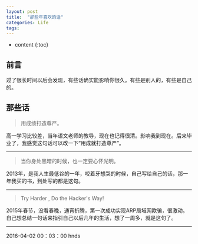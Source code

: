 ```yaml
---
layout: post
title:  "那些年喜欢的话"
categories: Life
tags:
---
```


* content
{:toc}

## 前言

过了很长时间以后会发现，有些话确实能影响你很久。有些是别人的，有些是自己的。

## 那些话

>用成绩打造尊严。

高一学习比较差，当年语文老师的教导，现在也记得很清。影响我到现在。后来毕业了，我感觉这句话可以改一下“用成就打造尊严”。

******

>当你身处黑暗的时候，也一定要心怀光明。

2013年，是我人生最低谷的一年，咬着牙想哭的时候，自己写给自己的话，那一年我买的书，到处写的都是这句。

******

> Try Harder , Do the Hacker's Way!


2015年春节，没看春晚，通宵折腾，第一次成功实现ARP局域网欺骗，很激动。自己想总结一句话来指引自己以后几年的生活，想了一周多，就是这句了。


***
2016-04-02 00：03：00  hnds
